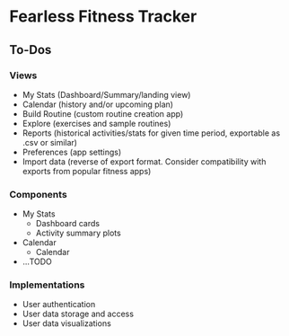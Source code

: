 # Fearless Fitness Tracker
## To-Dos
### Views
- My Stats (Dashboard/Summary/landing view)
- Calendar (history and/or upcoming plan)
- Build Routine (custom routine creation app)
- Explore (exercises and sample routines)
- Reports (historical activities/stats for given time period, exportable as .csv or similar)
- Preferences (app settings)
- Import data (reverse of export format. Consider compatibility with exports from popular fitness apps)

### Components
- My Stats
    - Dashboard cards
    - Activity summary plots
- Calendar
    - Calendar
- ...TODO

### Implementations
- User authentication
- User data storage and access
- User data visualizations